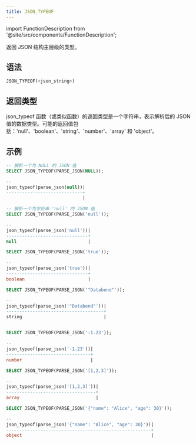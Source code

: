 ```yaml
---
title: JSON_TYPEOF
---
```

import FunctionDescription from '@site/src/components/FunctionDescription';

<FunctionDescription description="引入或更新于：v1.2.91"/>

返回 JSON 结构主层级的类型。

## 语法

```sql
JSON_TYPEOF(<json_string>)
```

## 返回类型

json_typeof 函数（或类似函数）的返回类型是一个字符串，表示解析后的 JSON 值的数据类型。可能的返回值包括：'null'、'boolean'、'string'、'number'、'array' 和 'object'。

## 示例

```sql
-- 解析一个为 NULL 的 JSON 值
SELECT JSON_TYPEOF(PARSE_JSON(NULL));

--
json_typeof(parse_json(null))|
-----------------------------+
                             |

-- 解析一个为字符串 'null' 的 JSON 值
SELECT JSON_TYPEOF(PARSE_JSON('null'));

--
json_typeof(parse_json('null'))|
-------------------------------+
null                           |

SELECT JSON_TYPEOF(PARSE_JSON('true'));

--
json_typeof(parse_json('true'))|
-------------------------------+
boolean                        |

SELECT JSON_TYPEOF(PARSE_JSON('"Databend"'));

--
json_typeof(parse_json('"Databend"'))|
-------------------------------------+
string                               |


SELECT JSON_TYPEOF(PARSE_JSON('-1.23'));

--
json_typeof(parse_json('-1.23'))|
--------------------------------+
number                          |

SELECT JSON_TYPEOF(PARSE_JSON('[1,2,3]'));

--
json_typeof(parse_json('[1,2,3]'))|
----------------------------------+
array                             |

SELECT JSON_TYPEOF(PARSE_JSON('{"name": "Alice", "age": 30}'));

--
json_typeof(parse_json('{"name": "Alice", "age": 30}'))|
-------------------------------------------------------+
object                                                 |
```